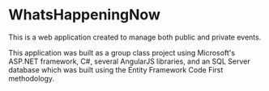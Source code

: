 # WhatsHappeningNow
This is a web application created to manage both public and private events.  

This application was built as a group class project using Microsoft's ASP.NET framework, C#, several AngularJS libraries, and an SQL Server database which was built using the Entity Framework Code First methodology.    
